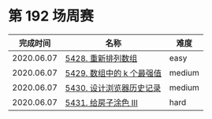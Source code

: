 # 第 192 场周赛

**完成时间**|**名称**|**难度**
------------|--------|------------
2020.06.07|[5428. 重新排列数组](./5428.%20重新排列数组)|easy
2020.06.07|[5429. 数组中的 k 个最强值](./5429.%20数组中的%20k%20个最强值)|medium
2020.06.07|[5430. 设计浏览器历史记录](./5430.%20设计浏览器历史记录)|medium
2020.06.07|[5431. 给房子涂色 III](./5427.%20给房子涂色%20III)|hard
